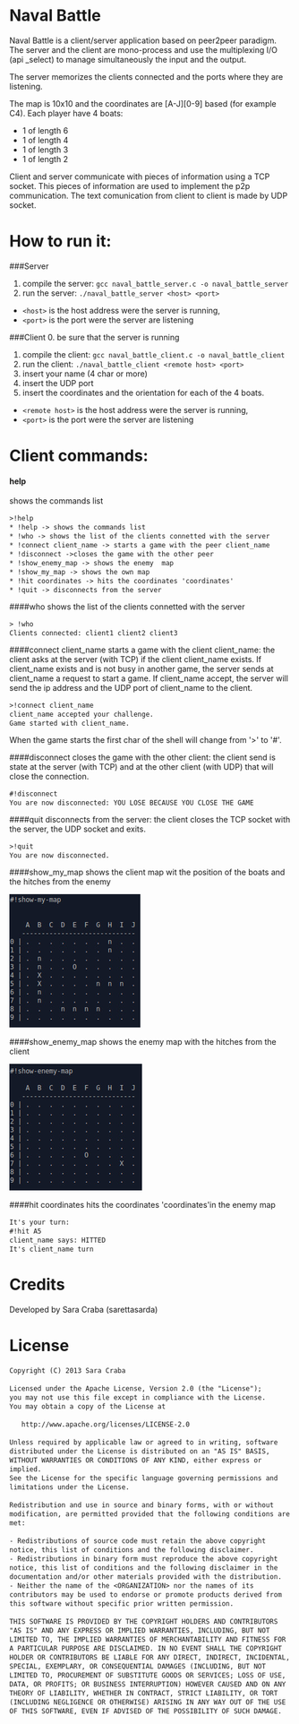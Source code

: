 Naval Battle
===========
Naval Battle is a client/server application based on peer2peer paradigm. 
The server and the client are mono-process and use the multiplexing I/O (api _select) to manage simultaneously the input and the output.

The server memorizes the clients connected and the ports where they are listening.

The map is 10x10 and the coordinates are [A-J][0-9] based (for example C4).
Each player have 4 boats:
- 1 of length 6
- 1 of length 4
- 1 of length 3
- 1 of length 2

Client and server communicate with pieces of information using a TCP socket. This pieces of information are used to implement the p2p communication. The text comunication from client to client is made by UDP socket.

How to run it:
===========
###Server
1. compile the server: `gcc naval_battle_server.c -o naval_battle_server`
2. run the server: `./naval_battle_server <host> <port>`

* `<host>` is the host address were the server is running,
* `<port>` is the port were the server are listening


###Client
0. be sure that the server is running
1. compile the client: `gcc naval_battle_client.c -o naval_battle_client`
2. run the client: `./naval_battle_client <remote host> <port>`
3. insert your name (4 char or more)
4. insert the UDP port
5. insert the coordinates and the orientation for each of the 4 boats.

- `<remote host>` is the host address were the server is running,
- `<port>` is the port were the server are listening

Client commands:
===========
#### help
shows the commands list

    >!help
    * !help -> shows the commands list
    * !who -> shows the list of the clients connetted with the server
    * !connect client_name -> starts a game with the peer client_name
    * !disconnect ->closes the game with the other peer
    * !show_enemy_map -> shows the enemy  map
    * !show_my_map -> shows the own map
    * !hit coordinates -> hits the coordinates 'coordinates'
    * !quit -> disconnects from the server

####who 
shows the list of the clients connetted with the server

    > !who
    Clients connected: client1 client2 client3 

####connect client_name 
starts a game with the client client_name: the client asks at the server (with TCP) if the client client_name exists. If client_name exists and is not busy in another game, the server sends at client_name a request to start a game. If client_name accept, the server will send the ip address and the UDP port of client_name to the client. 

    >!connect client_name
    client_name accepted your challenge.
    Game started with client_name.


When the game starts the first char of the shell will change from '>' to '#'.

####disconnect 
closes the game with the other client: the client send is state at the server (with TCP) and at the other client (with UDP) that will close the connection.

    #!disconnect
    You are now disconnected: YOU LOSE BECAUSE YOU CLOSE THE GAME

####quit
disconnects from the server: the client closes the TCP socket with the server, the UDP socket and exits.

    >!quit 
    You are now disconnected.

####show_my_map 
shows the client map wit the position of the boats and the hitches from the enemy

![My image](https://raw.githubusercontent.com/sarettasarda/NavalBattle/master/img/show_my_map.jpg)

####show_enemy_map 
shows the enemy  map with the hitches from the client

![My image](https://raw.githubusercontent.com/sarettasarda/NavalBattle/master/img/show_enemy_map.jpg)

####hit coordinates
hits the coordinates 'coordinates'in the enemy map

    It's your turn:
    #!hit A5
    client_name says: HITTED
    It's client_name turn

Credits
=============
Developed by Sara Craba (sarettasarda)


License
=============

    Copyright (C) 2013 Sara Craba

    Licensed under the Apache License, Version 2.0 (the "License");
    you may not use this file except in compliance with the License.
    You may obtain a copy of the License at

       http://www.apache.org/licenses/LICENSE-2.0

    Unless required by applicable law or agreed to in writing, software
    distributed under the License is distributed on an "AS IS" BASIS,
    WITHOUT WARRANTIES OR CONDITIONS OF ANY KIND, either express or implied.
    See the License for the specific language governing permissions and
    limitations under the License.

	Redistribution and use in source and binary forms, with or without modification, are permitted provided that the following conditions are met:

	- Redistributions of source code must retain the above copyright notice, this list of conditions and the following disclaimer.
	- Redistributions in binary form must reproduce the above copyright notice, this list of conditions and the following disclaimer in the documentation and/or other materials provided with the distribution.
	- Neither the name of the <ORGANIZATION> nor the names of its contributors may be used to endorse or promote products derived from this software without specific prior written permission.

	THIS SOFTWARE IS PROVIDED BY THE COPYRIGHT HOLDERS AND CONTRIBUTORS "AS IS" AND ANY EXPRESS OR IMPLIED WARRANTIES, INCLUDING, BUT NOT LIMITED TO, THE IMPLIED WARRANTIES OF MERCHANTABILITY AND FITNESS FOR A PARTICULAR PURPOSE ARE DISCLAIMED. IN NO EVENT SHALL THE COPYRIGHT HOLDER OR CONTRIBUTORS BE LIABLE FOR ANY DIRECT, INDIRECT, INCIDENTAL, SPECIAL, EXEMPLARY, OR CONSEQUENTIAL DAMAGES (INCLUDING, BUT NOT LIMITED TO, PROCUREMENT OF SUBSTITUTE GOODS OR SERVICES; LOSS OF USE, DATA, OR PROFITS; OR BUSINESS INTERRUPTION) HOWEVER CAUSED AND ON ANY THEORY OF LIABILITY, WHETHER IN CONTRACT, STRICT LIABILITY, OR TORT (INCLUDING NEGLIGENCE OR OTHERWISE) ARISING IN ANY WAY OUT OF THE USE OF THIS SOFTWARE, EVEN IF ADVISED OF THE POSSIBILITY OF SUCH DAMAGE.	
